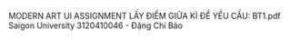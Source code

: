 MODERN ART UI
ASSIGNMENT LẤY ĐIỂM GIỮA KÌ
ĐỀ YỀU CẦU: BT1.pdf
Saigon University
3120410046 - Đặng Chí Bảo
